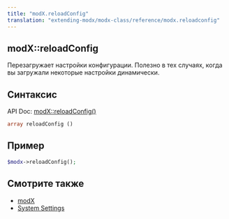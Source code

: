 ```yaml
---
title: "modX.reloadConfig"
translation: "extending-modx/modx-class/reference/modx.reloadconfig"
---
```


## modX::reloadConfig

Перезагружает настройки конфигурации. Полезно в тех случаях, когда вы загружали некоторые настройки динамически.

## Синтаксис

API Doc: [modX::reloadConfig()](http://api.modx.com/revolution/2.2/db_core_model_modx_modx.class.html#%5CmodX::reloadConfig())

``` php
array reloadConfig ()
```

## Пример

``` php
$modx->reloadConfig();
```

## Смотрите также

- [modX](extending-modx/core-model/modx "modX")
- [System Settings](building-sites/settings "System Settings")
